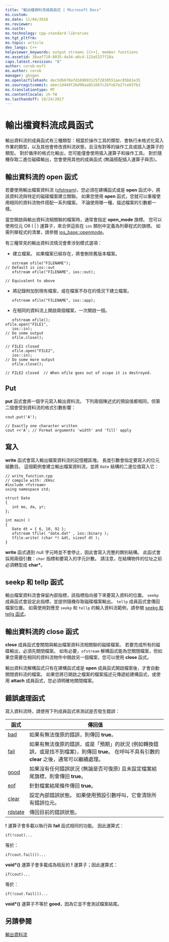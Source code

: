 ```yaml
---
title: "輸出檔資料流成員函式 | Microsoft Docs"
ms.custom: 
ms.date: 11/04/2016
ms.reviewer: 
ms.suite: 
ms.technology: cpp-standard-libraries
ms.tgt_pltfrm: 
ms.topic: article
dev_langs: C++
helpviewer_keywords: output streams [C++], member functions
ms.assetid: 38aaf710-8035-4a34-a0c4-123a5327f28a
caps.latest.revision: "8"
author: corob-msft
ms.author: corob
manager: ghogen
ms.openlocfilehash: dec5db670afd169093125f2830551aec85b61e35
ms.sourcegitcommit: ebec1d449f2bd98aa851667c2bfeb7e27ce657b2
ms.translationtype: MT
ms.contentlocale: zh-TW
ms.lasthandoff: 10/24/2017
---
```

# <a name="output-file-stream-member-functions"></a>輸出檔資料流成員函式
輸出資料流的成員函式有三種類型：相當於操作工具的類型、會執行未格式化寫入作業的類型，以及其他會修改資料流狀態，且沒有對等的操作工具或插入運算子的類型。 對於循序的格式化輸出，您可能僅會使用插入運算子和操作工具。 對於隨機存取二進位磁碟輸出，您會使用其他的成員函式 (無論搭配插入運算子與否)。  
  
## <a name="the-open-function-for-output-streams"></a>輸出資料流的 open 函式  
 若要使用輸出檔案資料流 ([ofstream](../standard-library/basic-ofstream-class.md))，您必須在建構函式或是 **open** 函式中，將該資料流與特定的磁碟檔案建立關聯。 如果您使用 **open** 函式，您就可以重複使用相同的資料流物件搭配一系列檔案。 不論使用哪一種，描述檔案的引數都一樣。  
  
 當您開啟與輸出資料流相關聯的檔案時，通常會指定 **open_mode** 旗標。 您可以使用位元 OR ( &#124; ) 運算子，來合併這些在 `ios` 類別中定義為列舉程式的旗標。 如需列舉程式的清單，請參閱 [ios_base::openmode](../standard-library/ios-base-class.md#openmode)。  
  
 有三種常見的輸出資料流情況會牽涉到模式選項：  
  
-   建立檔案。 如果檔案已經存在，將會刪除舊版本檔案。  
  
 ```  
    ostream ofile("FILENAME");
// Default is ios::out  
    ofstream ofile("FILENAME", ios::out);

// Equivalent to above  
```  
  
-   將記錄附加到現有檔案，或在檔案不存在的情況下建立檔案。  
  
 ```  
    ofstream ofile("FILENAME", ios::app);
```  
  
-   在相同的資料流上開啟兩個檔案，一次開啟一個。  
  
 ```  
    ofstream ofile();
ofile.open("FILE1",
    ios::in);
// Do some output  
    ofile.close();

// FILE1 closed  
    ofile.open("FILE2",
    ios::in);
// Do some more output  
    ofile.close();

// FILE2 closed  // When ofile goes out of scope it is destroyed.  
```  
  
## <a name="the-put"></a>Put
 **put** 函式會將一個字元寫入輸出資料流。 下列兩個陳述式的預設值都相同，但第二個會受到資料流的格式引數影響：  
  
```  
cout.put('A');

// Exactly one character written  
cout <<'A'; // Format arguments 'width' and 'fill' apply   
```  
  
## <a name="the-write"></a>寫入
 **write** 函式會寫入輸出檔案資料流的記憶體區塊。 長度引數會指定要寫入的位元組數目。 這個範例會建立輸出檔案資料流，並將 `Date` 結構的二進位值寫入它：  
  
```  
// write_function.cpp  
// compile with: /EHsc  
#include <fstream>  
using namespace std;  
  
struct Date  
{  
   int mo, da, yr;  
};  
  
int main( )  
{  
   Date dt = { 6, 10, 92 };  
   ofstream tfile( "date.dat" , ios::binary );  
   tfile.write( (char *) &dt, sizeof dt );  
}  
```  
  
 **write** 函式遇到 null 字元時並不會停止，因此會寫入完整的類別結構。 此函式會採用兩個引數：`char` 指標和要寫入的字元計數。 請注意，在結構物件的位址之前必須轉型成 **char\***。  
  
## <a name="the-seekp-and-tellp-functions"></a>seekp 和 tellp 函式  
 輸出檔案資料流會保留內部指標，該指標指向接下來要寫入資料的位置。 `seekp` 成員函式會設定此指標，並提供隨機存取磁碟檔案輸出。 `tellp` 成員函式會傳回檔案位置。 如需使用對應至 `seekp` 和 `tellp` 的輸入資料流範例，請參閱 [seekg 和 tellg 函式](../standard-library/input-stream-member-functions.md)。  
  
## <a name="the-close-function-for-output-streams"></a>輸出資料流的 close 函式  
 **close** 成員函式會關閉與輸出檔案資料流相關聯的磁碟檔案。 若要完成所有的磁碟輸出，必須先關閉檔案。 如有必要，`ofstream` 解構函式能為您關閉檔案，但如果您需要在相同的資料流物件中開啟另一個檔案，您可以使用 **close** 函式。  
  
 輸出資料流解構函式只有在建構函式或是 **open** 成員函式開啟檔案後，才會自動關閉資料流的檔案。 如果您將已開啟之檔案的檔案描述元傳遞給建構函式，或使用 **attach** 成員函式，您必須明確地關閉檔案。  
  
##  <a name="vclrferrorprocessingfunctionsanchor10"></a> 錯誤處理函式  
 寫入資料流時，請使用下列成員函式來測試是否發生錯誤：  
  
|函式|傳回值|  
|--------------|------------------|  
|[bad](http://msdn.microsoft.com/Library/4038d331-e9c9-48b0-bf49-c6505744469c)|如果有無法復原的錯誤，則傳回 **true**。|  
|[fail](http://msdn.microsoft.com/Library/619f1b36-1e72-4551-8b48-888ae4e370d2)|如果有無法復原的錯誤，或是「預期」的狀況 (例如轉換錯誤，或是找不到檔案)，則傳回 **true**。 在呼叫不具有引數的 **clear** 之後，通常可以繼續處理。|  
|[good](http://msdn.microsoft.com/Library/77f0aa17-2ae1-48ae-8040-592d301e3972)|如果沒有任何錯誤狀況 (無論是否可復原) 且未設定檔案結尾旗標，則會傳回 **true**。|  
|[eof](http://msdn.microsoft.com/Library/3087f631-1268-49cd-86cf-ff4108862329)|針對檔案結尾條件傳回 **true**。|  
|[clear](http://msdn.microsoft.com/Library/dc172694-1267-45f8-8f5c-e822e16fc271)|設定內部錯誤狀態。 如果使用預設引數呼叫，它會清除所有錯誤位元。|  
|[rdstate](http://msdn.microsoft.com/Library/e235e4e2-7e95-4777-a160-3938d263dd9c)|傳回目前的錯誤狀態。|  
  
 **!** 運算子會多載以執行與 **fail** 函式相同的功能。 因此運算式︰  
  
```  
if(!cout)...  
```  
  
 等於：  
  
```  
if(cout.fail())...  
```  
  
 **void\*()** 運算子會多載成為相反的 **!** 運算子；因此運算式：  
  
```  
if(cout)...  
```  
  
 等於：  
  
```  
if(!cout.fail())...  
```  
  
 **void\*()** 運算子不等於 **good**，因為它並不會測試檔案結尾。  
  
## <a name="see-also"></a>另請參閱  
 [輸出資料流](../standard-library/output-streams.md)

